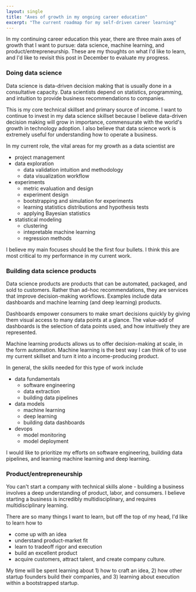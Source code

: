 ```yaml
---
layout: single
title: "Axes of growth in my ongoing career education"
excerpt: "The current roadmap for my self-driven career learning"
---
```


In my continuing career education this year, there are three main axes of growth that I want to pursue: data science, machine learning, and product/entrepreneurship. These are my thoughts on what I'd like to learn, and I'd like to revisit this post in December to evaluate my progress. 

### Doing data science

Data science is data-driven decision making that is usually done in a consultative capacity. Data scientists depend on statistics, programming, and intuition to provide business recommendations to companies. 

This is my core technical skillset and primary source of income. I want to continue to invest in my data science skillset because I believe data-driven decision making will grow in importance, commensurate with the world's growth in technology adoption. I also believe that data science work is extremely useful for understanding how to operate a business.

In my current role, the vital areas for my growth as a data scientist are

- project management
- data exploration
  - data validation intuition and methodology
  - data visualization workflow
- experiments
  - metric evaluation and design 
  - experiment design 
  - bootstrapping and simulation for experiments
  - learning statistics distributions and hypothesis tests
  - applying Bayesian statistics
- statistical modeling
  - clustering
  - intepretable machine learning
  - regression methods


I believe my main focuses should be the first four bullets. I think this are most critical to my performance in my current work. 

### Building data science products

Data science products are products that can be automated, packaged, and sold to customers. Rather than ad-hoc recommendations, they are services that improve decision-making workflows. Examples include data dashboards and machine learning (and deep learning) products.

Dashboards empower consumers to make smart decisions quickly by giving them visual access to many data points at a glance. The value-add of dashboards is the selection of data points used, and how intuitively they are represented. 

Machine learning products allows us to offer decision-making at scale, in the form automation. Machine learning is the best way I can think of to use my current skillset and turn it into a income-producing product.

In general, the skills needed for this type of work include

- data fundamentals
  - software engineering
  - data extraction
  - building data pipelines
- data models
  - machine learning
  - deep learning
  - building data dashboards
- devops
  - model monitoring
  - model deployment

I would like to prioritize my efforts on software engineering, building data pipelines, and learning machine learning and deep learning.

### Product/entrepreneurship

You can't start a company with technical skills alone - building a business involves a deep understanding of product, labor, and consumers. I believe starting a business is incredibly multidisciplinary, and requires multidisciplinary learning. 

There are so many things I want to learn, but off the top of my head, I'd like to learn how to

- come up with an idea
- understand product-market fit
- learn to tradeoff rigor and execution
- build an excellent product
- acquire customers, attract talent, and create company culture. 

My time will be spent learning about 1) how to craft an idea, 2) how other startup founders build their companies, and 3) learning about execution within a bootstrapped startup. 